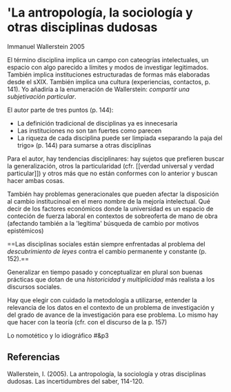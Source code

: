 # 'La antropología, la sociología y otras disciplinas dudosas
Immanuel Wallerstein 2005

El término disciplina implica un campo con cateogrías intelectuales, un espacio con algo parecido a límites y modos de investigar legitimados. También implica instituciones estructuradas de formas más elaboradas desde el sXIX. También implica una cultura (experiencias, contactos, p. 141).  Yo añadiría a la enumeración de Wallerstein: *compartir una subjetivación particular*.

El autor parte de tres puntos (p. 144):

- La definición tradicional de disciplinas ya es innecesaria
- Las instituciones no son tan fuertes como parecen
- La riqueza de cada disciplina puede ser limpiada «separando la paja del trigo» (p. 144) para sumarse a otras disciplinas

Para el autor, hay tendencias disciplinares: hay sujetos que prefieren buscar la generalización, otros la particularidad (cfr. [[verdad universal y verdad particular]]) y otros más que no están conformes con lo anterior y buscan hacer ambas cosas.

También hay problemas generacionales que pueden afectar la disposición al cambio institucinoal en el mero nombre de la mejoría intelectual. Qué decir de los factores económicos donde la universidad es un espacio de conteción de fuerza laboral en contextos de sobreoferta de mano de obra (afectando también a la 'legítima' búsqueda de cambio por motivos epistémicos)

==Las disciplinas sociales están siempre enfrentadas al problema del *descubrimiento de leyes* contra el cambio permanente y constante (p. 152).==

Generalizar en tiempo pasado y conceptualizar en plural son buenas prácticas que dotan de una *historicidad* y *multiplicidad* más realista a los discursos sociales.

Hay que elegir con cuidado la metodología a utilizarse, entender la relevancia de los datos en el contexto de un problema de investigación y del grado de avance de la investigación para ese problema. Lo mismo hay que hacer con la teoría (cfr. con el discurso de la p. 157)

Lo nomotético y lo idiográfico #&p3  

## Referencias

Wallerstein, I. (2005). La antropología, la sociología y otras disciplinas dudosas. Las incertidumbres del saber, 114-120.
